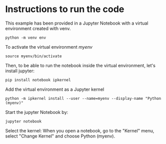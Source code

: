 # Instructions to run the code
This example has been provided in a Jupyter Notebook with a virtual environment created with venv.

    python -m venv env

To activate the virtual environment *myenv*

    source myenv/bin/activate

Then, to be able to run the notebook inside the virtual environment, let's install jupyter:

    pip install notebook ipkernel

Add the virtual environment as a Jupyter kernel

    python -m ipkernel install --user --name=myenv --display-name "Python (myenv)"

Start the jupyter Notebook by:

    jupyter notebook

Select the kernel: When you open a notebook, go to the "Kernel" menu, select "Change Kernel" and choose Python (myenv).